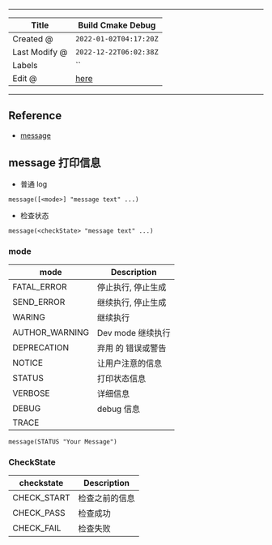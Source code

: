 -----

| Title         | Build Cmake Debug                                   |
| ------------- | --------------------------------------------------- |
| Created @     | `2022-01-02T04:17:20Z`                              |
| Last Modify @ | `2022-12-22T06:02:38Z`                              |
| Labels        | \`\`                                                |
| Edit @        | [here](https://github.com/junxnone/xwiki/issues/57) |

-----

## Reference

  - [message](https://cmake.org/cmake/help/latest/command/message.html)

## message 打印信息

  - 普通 log

<!-- end list -->

``` 
message([<mode>] "message text" ...)  
```

  - 检查状态

<!-- end list -->

    message(<checkState> "message text" ...)

### mode

| mode            | Description   |
| --------------- | ------------- |
| FATAL\_ERROR    | 停止执行, 停止生成    |
| SEND\_ERROR     | 继续执行, 停止生成    |
| WARING          | 继续执行          |
| AUTHOR\_WARNING | Dev mode 继续执行 |
| DEPRECATION     | 弃用 的 错误或警告    |
| NOTICE          | 让用户注意的信息      |
| STATUS          | 打印状态信息        |
| VERBOSE         | 详细信息          |
| DEBUG           | debug 信息      |
| TRACE           |               |

    message(STATUS "Your Message")

### CheckState

| checkstate   | Description |
| ------------ | ----------- |
| CHECK\_START | 检查之前的信息     |
| CHECK\_PASS  | 检查成功        |
| CHECK\_FAIL  | 检查失败        |
